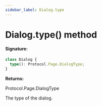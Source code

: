 ```yaml
---
sidebar_label: Dialog.type
---
```


# Dialog.type() method

#### Signature:

```typescript
class Dialog {
  type(): Protocol.Page.DialogType;
}
```

**Returns:**

Protocol.Page.DialogType

The type of the dialog.
